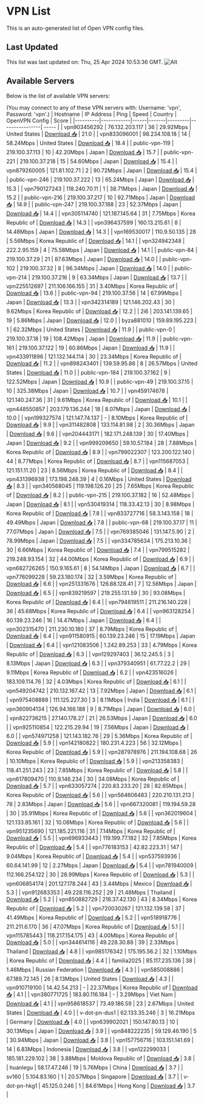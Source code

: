 # VPN List

This is an auto-generated list of Open VPN config files.

## Last Updated

This list was last updated on: Thu, 25 Apr 2024 10:53:36 GMT.
![Alt](https://repobeats.axiom.co/api/embed/186b98318ef1479477931607c1ad7d823f12451f.svg "Repobeats analytics image")

## Available Servers

Below is the list of available VPN servers:

(You may connect to any of these VPN servers with: Username: 'vpn', Password: 'vpn'.)
| Hostname | IP Address | Ping | Speed | Country | OpenVPN Config | Score |
|----------|------------|------|-------|---------|----------------| ----- |
| vpn903456292 | 76.132.203.117 | 36 | 29.92Mbps | United States | [Download 📥](./configs/server_0_US.ovpn) | 21.0 |
| vpn833096001 | 98.234.108.18 | 14 | 58.24Mbps | United States | [Download 📥](./configs/server_1_US.ovpn) | 18.4 |
| public-vpn-119 | 219.100.37.113 | 10 | 42.20Mbps | Japan | [Download 📥](./configs/server_2_JP.ovpn) | 15.7 |
| public-vpn-221 | 219.100.37.218 | 15 | 54.60Mbps | Japan | [Download 📥](./configs/server_3_JP.ovpn) | 15.4 |
| vpn879260005 | 121.81.102.71 | 2 | 90.72Mbps | Japan | [Download 📥](./configs/server_4_JP.ovpn) | 15.4 |
| public-vpn-246 | 219.100.37.222 | 13 | 65.24Mbps | Japan | [Download 📥](./configs/server_5_JP.ovpn) | 15.3 |
| vpn790127243 | 118.240.70.11 | 1 | 38.71Mbps | Japan | [Download 📥](./configs/server_6_JP.ovpn) | 15.2 |
| public-vpn-216 | 219.100.37.217 | 10 | 92.71Mbps | Japan | [Download 📥](./configs/server_7_JP.ovpn) | 14.9 |
| public-vpn-247 | 219.100.37.188 | 23 | 52.37Mbps | Japan | [Download 📥](./configs/server_8_JP.ovpn) | 14.4 |
| vpn305114740 | 121.187.145.64 | 31 | 7.75Mbps | Korea Republic of | [Download 📥](./configs/server_9_KR.ovpn) | 14.3 |
| vpn396437599 | 160.13.215.61 | 8 | 14.48Mbps | Japan | [Download 📥](./configs/server_10_JP.ovpn) | 14.3 |
| vpn169530017 | 110.9.50.135 | 28 | 5.56Mbps | Korea Republic of | [Download 📥](./configs/server_11_KR.ovpn) | 14.1 |
| vpn324942348 | 222.2.95.159 | 4 | 75.58Mbps | Japan | [Download 📥](./configs/server_12_JP.ovpn) | 14.1 |
| public-vpn-84 | 219.100.37.29 | 21 | 87.63Mbps | Japan | [Download 📥](./configs/server_13_JP.ovpn) | 14.0 |
| public-vpn-102 | 219.100.37.32 | 8 | 96.34Mbps | Japan | [Download 📥](./configs/server_14_JP.ovpn) | 14.0 |
| public-vpn-214 | 219.100.37.216 | 9 | 63.34Mbps | Japan | [Download 📥](./configs/server_15_JP.ovpn) | 13.7 |
| vpn225512697 | 211.106.166.155 | 31 | 3.40Mbps | Korea Republic of | [Download 📥](./configs/server_16_KR.ovpn) | 13.6 |
| public-vpn-94 | 219.100.37.56 | 14 | 67.99Mbps | Japan | [Download 📥](./configs/server_17_JP.ovpn) | 13.3 |
| vpn342314189 | 121.146.202.43 | 30 | 9.62Mbps | Korea Republic of | [Download 📥](./configs/server_18_KR.ovpn) | 12.2 |
| 2i6 | 203.141.139.65 | 19 | 5.86Mbps | Japan | [Download 📥](./configs/server_19_JP.ovpn) | 12.0 |
| byza881010 | 159.89.195.223 | 1 | 62.32Mbps | United States | [Download 📥](./configs/server_20_US.ovpn) | 11.9 |
| public-vpn-0 | 219.100.37.18 | 19 | 108.42Mbps | Japan | [Download 📥](./configs/server_21_JP.ovpn) | 11.9 |
| public-vpn-161 | 219.100.37.122 | 19 | 60.86Mbps | Japan | [Download 📥](./configs/server_22_JP.ovpn) | 11.9 |
| vpn433911896 | 121.132.144.114 | 30 | 23.34Mbps | Korea Republic of | [Download 📥](./configs/server_23_KR.ovpn) | 11.2 |
| vpn898243401 | 139.59.95.86 | 8 | 26.57Mbps | United States | [Download 📥](./configs/server_24_US.ovpn) | 11.0 |
| public-vpn-184 | 219.100.37.162 | 9 | 122.52Mbps | Japan | [Download 📥](./configs/server_25_JP.ovpn) | 10.9 |
| public-vpn-49 | 219.100.37.15 | 10 | 325.38Mbps | Japan | [Download 📥](./configs/server_26_JP.ovpn) | 10.7 |
| vpn459174678 | 121.140.247.36 | 31 | 9.61Mbps | Korea Republic of | [Download 📥](./configs/server_27_KR.ovpn) | 10.1 |
| vpn448550857 | 203.179.136.244 | 18 | 8.07Mbps | Japan | [Download 📥](./configs/server_28_JP.ovpn) | 10.0 |
| vpn199327574 | 121.147.74.137 | - | 8.10Mbps | Korea Republic of | [Download 📥](./configs/server_29_KR.ovpn) | 9.9 |
| vpn311482808 | 133.114.81.98 | 2 | 30.36Mbps | Japan | [Download 📥](./configs/server_30_JP.ovpn) | 9.6 |
| vpn204443171 | 182.171.248.139 | 30 | 17.40Mbps | Japan | [Download 📥](./configs/server_31_JP.ovpn) | 9.2 |
| vpn999209650 | 59.10.57.184 | 28 | 7.88Mbps | Korea Republic of | [Download 📥](./configs/server_32_KR.ovpn) | 8.9 |
| vpn799022307 | 123.200.122.140 | 44 | 8.77Mbps | Korea Republic of | [Download 📥](./configs/server_33_KR.ovpn) | 8.7 |
| vpn115687053 | 121.151.11.20 | 23 | 8.56Mbps | Korea Republic of | [Download 📥](./configs/server_34_KR.ovpn) | 8.4 |
| vpn431396938 | 173.198.248.39 | 4 | 0.16Mbps | United States | [Download 📥](./configs/server_35_US.ovpn) | 8.3 |
| vpn340568045 | 119.198.126.20 | 25 | 7.65Mbps | Korea Republic of | [Download 📥](./configs/server_36_KR.ovpn) | 8.2 |
| public-vpn-215 | 219.100.37.182 | 16 | 52.48Mbps | Japan | [Download 📥](./configs/server_37_JP.ovpn) | 8.1 |
| vpn530419314 | 118.33.42.13 | 30 | 8.98Mbps | Korea Republic of | [Download 📥](./configs/server_38_KR.ovpn) | 7.8 |
| vpn833727716 | 58.3.143.158 | 18 | 49.49Mbps | Japan | [Download 📥](./configs/server_39_JP.ovpn) | 7.8 |
| public-vpn-68 | 219.100.37.17 | 11 | 77.07Mbps | Japan | [Download 📥](./configs/server_40_JP.ovpn) | 7.5 |
| vpn769385046 | 131.147.5.90 | 2 | 78.99Mbps | Japan | [Download 📥](./configs/server_41_JP.ovpn) | 7.5 |
| vpn334785634 | 175.213.10.36 | 30 | 6.66Mbps | Korea Republic of | [Download 📥](./configs/server_42_KR.ovpn) | 7.4 |
| vpn799515282 | 219.248.93.154 | 32 | 44.00Mbps | Korea Republic of | [Download 📥](./configs/server_43_KR.ovpn) | 6.9 |
| vpn682726265 | 150.9.165.61 | 8 | 54.14Mbps | Japan | [Download 📥](./configs/server_44_JP.ovpn) | 6.7 |
| vpn776099228 | 59.23.180.174 | 32 | 3.59Mbps | Korea Republic of | [Download 📥](./configs/server_45_KR.ovpn) | 6.6 |
| vpn251331676 | 126.88.128.41 | 7 | 12.56Mbps | Japan | [Download 📥](./configs/server_46_JP.ovpn) | 6.5 |
| vpn839219597 | 219.255.131.59 | 30 | 93.08Mbps | Korea Republic of | [Download 📥](./configs/server_47_KR.ovpn) | 6.4 |
| vpn794819511 | 211.216.140.228 | 36 | 45.68Mbps | Korea Republic of | [Download 📥](./configs/server_48_KR.ovpn) | 6.4 |
| vpn963128254 | 60.139.23.246 | 16 | 14.47Mbps | Japan | [Download 📥](./configs/server_49_JP.ovpn) | 6.4 |
| vpn302315470 | 211.230.10.180 | 37 | 8.79Mbps | Korea Republic of | [Download 📥](./configs/server_50_KR.ovpn) | 6.4 |
| vpn911580915 | 60.139.23.246 | 15 | 17.19Mbps | Japan | [Download 📥](./configs/server_51_JP.ovpn) | 6.4 |
| vpn121083506 | 1.242.89.253 | 33 | 4.79Mbps | Korea Republic of | [Download 📥](./configs/server_52_KR.ovpn) | 6.3 |
| vpn129297403 | 36.12.245.5 | 3 | 8.13Mbps | Japan | [Download 📥](./configs/server_53_JP.ovpn) | 6.3 |
| vpn379340951 | 61.77.22.2 | 29 | 9.11Mbps | Korea Republic of | [Download 📥](./configs/server_54_KR.ovpn) | 6.2 |
| vpn423516026 | 183.109.114.76 | 32 | 4.03Mbps | Korea Republic of | [Download 📥](./configs/server_55_KR.ovpn) | 6.1 |
| vpn549204742 | 210.132.167.42 | 13 | 7.92Mbps | Japan | [Download 📥](./configs/server_56_JP.ovpn) | 6.1 |
| vpn975408888 | 111.125.227.30 | 3 | 8.11Mbps | India | [Download 📥](./configs/server_57_IN.ovpn) | 6.1 |
| vpn360904134 | 126.94.166.188 | 9 | 8.71Mbps | Japan | [Download 📥](./configs/server_58_JP.ovpn) | 6.0 |
| vpn822736215 | 27.140.178.27 | 21 | 26.53Mbps | Japan | [Download 📥](./configs/server_59_JP.ovpn) | 6.0 |
| vpn925110854 | 122.215.29.94 | 19 | 7.56Mbps | Japan | [Download 📥](./configs/server_60_JP.ovpn) | 6.0 |
| vpn574971258 | 121.143.182.76 | 29 | 5.36Mbps | Korea Republic of | [Download 📥](./configs/server_61_KR.ovpn) | 5.9 |
| vpn142180822 | 180.231.4.223 | 56 | 32.12Mbps | Korea Republic of | [Download 📥](./configs/server_62_KR.ovpn) | 5.9 |
| vpn287978976 | 211.194.108.68 | 26 | 10.10Mbps | Korea Republic of | [Download 📥](./configs/server_63_KR.ovpn) | 5.9 |
| vpn213358383 | 118.41.251.243 | 23 | 7.85Mbps | Korea Republic of | [Download 📥](./configs/server_64_KR.ovpn) | 5.8 |
| vpn617809470 | 110.9.146.234 | 30 | 34.08Mbps | Korea Republic of | [Download 📥](./configs/server_65_KR.ovpn) | 5.7 |
| vpn633057274 | 220.83.233.20 | 28 | 82.65Mbps | Korea Republic of | [Download 📥](./configs/server_66_KR.ovpn) | 5.6 |
| vpn564606483 | 220.210.131.213 | 78 | 2.83Mbps | Japan | [Download 📥](./configs/server_67_JP.ovpn) | 5.6 |
| vpn667320081 | 119.194.59.28 | 30 | 35.91Mbps | Korea Republic of | [Download 📥](./configs/server_68_KR.ovpn) | 5.6 |
| vpn362019604 | 121.133.85.161 | 32 | 10.08Mbps | Korea Republic of | [Download 📥](./configs/server_69_KR.ovpn) | 5.6 |
| vpn951235690 | 121.185.221.116 | 31 | 7.14Mbps | Korea Republic of | [Download 📥](./configs/server_70_KR.ovpn) | 5.5 |
| vpn696933443 | 119.199.77.182 | 32 | 7.85Mbps | Korea Republic of | [Download 📥](./configs/server_71_KR.ovpn) | 5.4 |
| vpn776183153 | 42.82.223.31 | 147 | 9.04Mbps | Korea Republic of | [Download 📥](./configs/server_72_KR.ovpn) | 5.4 |
| vpn537593936 | 60.64.141.99 | 12 | 2.27Mbps | Japan | [Download 📥](./configs/server_73_JP.ovpn) | 5.4 |
| vpn781940009 | 112.166.254.122 | 30 | 28.99Mbps | Korea Republic of | [Download 📥](./configs/server_74_KR.ovpn) | 5.3 |
| vpn606854174 | 201.127.178.244 | 43 | 3.44Mbps | Mexico | [Download 📥](./configs/server_75_MX.ovpn) | 5.3 |
| vpn912683353 | 49.228.116.252 | 29 | 21.48Mbps | Thailand | [Download 📥](./configs/server_76_TH.ovpn) | 5.2 |
| vpn850882729 | 218.37.42.130 | 43 | 8.34Mbps | Korea Republic of | [Download 📥](./configs/server_77_KR.ovpn) | 5.2 |
| vpn720030267 | 121.132.139.58 | 37 | 41.49Mbps | Korea Republic of | [Download 📥](./configs/server_78_KR.ovpn) | 5.2 |
| vpn518918776 | 211.211.6.170 | 36 | 47.07Mbps | Korea Republic of | [Download 📥](./configs/server_79_KR.ovpn) | 5.1 |
| vpn115785443 | 118.217.154.175 | 43 | 4.00Mbps | Korea Republic of | [Download 📥](./configs/server_80_KR.ovpn) | 5.0 |
| vpn344614116 | 49.228.30.88 | 39 | 2.33Mbps | Thailand | [Download 📥](./configs/server_81_TH.ovpn) | 4.8 |
| vpn985176342 | 175.195.56.2 | 32 | 1.10Mbps | Korea Republic of | [Download 📥](./configs/server_82_KR.ovpn) | 4.4 |
| familia2025 | 85.117.235.136 | 38 | 1.46Mbps | Russian Federation | [Download 📥](./configs/server_83_RU.ovpn) | 4.3 |
| vpn585008886 | 67.189.72.145 | 26 | 8.13Mbps | United States | [Download 📥](./configs/server_84_US.ovpn) | 4.3 |
| vpn910719100 | 14.42.54.213 | - | 22.37Mbps | Korea Republic of | [Download 📥](./configs/server_85_KR.ovpn) | 4.1 |
| vpn380771725 | 183.80.116.184 | - | 3.29Mbps | Viet Nam | [Download 📥](./configs/server_86_VN.ovpn) | 4.1 |
| vpn958618537 | 73.49.186.59 | 23 | 2.67Mbps | United States | [Download 📥](./configs/server_87_US.ovpn) | 4.0 |
| v-dot-pn-dus1 | 62.133.35.246 | 3 | 16.21Mbps | Germany | [Download 📥](./configs/server_88_DE.ovpn) | 4.0 |
| vpn639902021 | 150.147.80.13 | 10 | 30.13Mbps | Japan | [Download 📥](./configs/server_89_JP.ovpn) | 3.9 |
| vpn848222235 | 59.129.46.190 | 5 | 30.94Mbps | Japan | [Download 📥](./configs/server_90_JP.ovpn) | 3.8 |
| vpn157756716 | 103.151.141.69 | 14 | 6.83Mbps | Indonesia | [Download 📥](./configs/server_91_ID.ovpn) | 3.8 |
| vpn122299033 | 185.181.229.102 | 38 | 3.88Mbps | Moldova Republic of | [Download 📥](./configs/server_92_MD.ovpn) | 3.8 |
| huanlegu | 58.17.47.246 | 19 | 5.76Mbps | China | [Download 📥](./configs/server_93_CN.ovpn) | 3.7 |
| sv160 | 5.104.83.160 | 1 | 20.57Mbps | Singapore | [Download 📥](./configs/server_94_SG.ovpn) | 3.7 |
| v-dot-pn-hkg1 | 45.125.0.246 | 1 | 84.61Mbps | Hong Kong | [Download 📥](./configs/server_95_HK.ovpn) | 3.7 |
